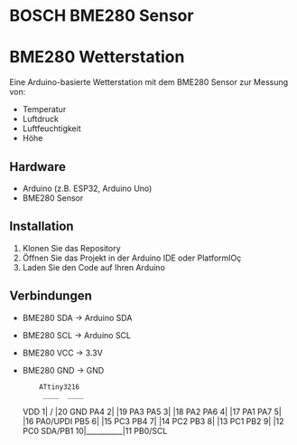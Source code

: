 BOSCH BME280 Sensor
===================

# BME280 Wetterstation

Eine Arduino-basierte Wetterstation mit dem BME280 Sensor zur Messung von:
- Temperatur
- Luftdruck
- Luftfeuchtigkeit
- Höhe

## Hardware
- Arduino (z.B. ESP32, Arduino Uno)
- BME280 Sensor

## Installation
1. Klonen Sie das Repository
2. Öffnen Sie das Projekt in der Arduino IDE oder PlatformIOç
3. Laden Sie den Code auf Ihren Arduino

## Verbindungen
- BME280 SDA -> Arduino SDA
- BME280 SCL -> Arduino SCL
- BME280 VCC -> 3.3V
- BME280 GND -> GND


          ATtiny3216
           ____  ____
    VDD  1|    \/    |20 GND
    PA4  2|          |19 PA3
    PA5  3|          |18 PA2
    PA6  4|          |17 PA1
    PA7  5|          |16 PA0/UPDI
    PB5  6|          |15 PC3
    PB4  7|          |14 PC2
    PB3  8|          |13 PC1
    PB2  9|          |12 PC0
SDA/PB1 10|__________|11 PB0/SCL